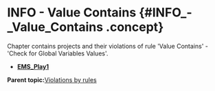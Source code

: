 # INFO - Value Contains {#INFO_-_Value_Contains .concept}

Chapter contains projects and their violations of rule 'Value Contains' - 'Check for Global Variables Values'.

-   **[EMS\_Play1](../../qa/rules/Value_Contains/violation1.md)**  


**Parent topic:**[Violations by rules](../../qa/common/violationsByRules.md)

